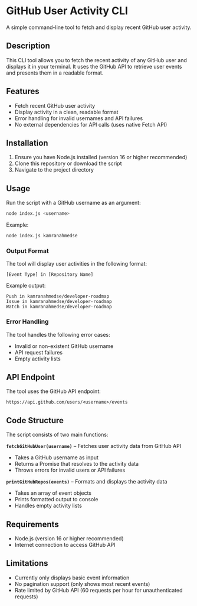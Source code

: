 # GitHub User Activity CLI

A simple command-line tool to fetch and display recent GitHub user activity.

## Description

This CLI tool allows you to fetch the recent activity of any GitHub user and displays it in your terminal. It uses the GitHub API to retrieve user events and presents them in a readable format.

## Features

- Fetch recent GitHub user activity
- Display activity in a clean, readable format
- Error handling for invalid usernames and API failures
- No external dependencies for API calls (uses native Fetch API)

## Installation

1. Ensure you have Node.js installed (version 16 or higher recommended)
2. Clone this repository or download the script
3. Navigate to the project directory

## Usage

Run the script with a GitHub username as an argument:

```bash
node index.js <username>
```

Example:

```bash
node index.js kamranahmedse
```

### Output Format

The tool will display user activities in the following format:

```
[Event Type] in [Repository Name]
```

Example output:

```
Push in kamranahmedse/developer-roadmap
Issue in kamranahmedse/developer-roadmap
Watch in kamranahmedse/developer-roadmap
```

### Error Handling

The tool handles the following error cases:

- Invalid or non-existent GitHub username
- API request failures
- Empty activity lists

## API Endpoint

The tool uses the GitHub API endpoint:

```
https://api.github.com/users/<username>/events
```

## Code Structure

The script consists of two main functions:

**`fetchGitHubUser(username)`** – Fetches user activity data from GitHub API  
- Takes a GitHub username as input  
- Returns a Promise that resolves to the activity data  
- Throws errors for invalid users or API failures  

**`printGitHubRepos(events)`** – Formats and displays the activity data  
- Takes an array of event objects  
- Prints formatted output to console  
- Handles empty activity lists  

## Requirements

- Node.js (version 16 or higher recommended)
- Internet connection to access GitHub API

## Limitations

- Currently only displays basic event information
- No pagination support (only shows most recent events)
- Rate limited by GitHub API (60 requests per hour for unauthenticated requests)

